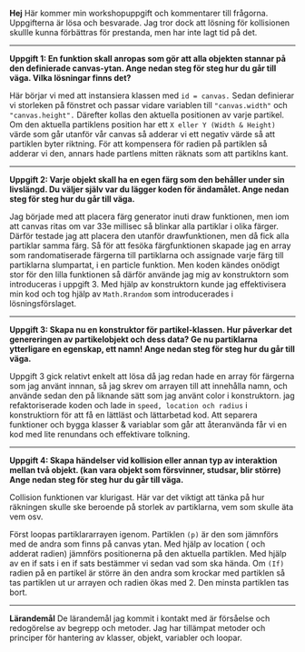 **Hej**
Här kommer min workshopuppgift och kommentarer till frågorna. Uppgifterna är lösa och besvarade. Jag tror dock att lösning för kollisionen skullle kunna förbättras för prestanda, men har inte lagt tid på det.

----------


**Uppgift 1: En funktion skall anropas som gör att alla objekten stannar på den definierade canvas-ytan. Ange nedan steg för steg hur du går till väga. Vilka lösningar finns det?**

Här börjar vi med att instansiera klassen med `id = canvas.` 
Sedan definierar vi storleken på fönstret och passar vidare variablen till `"canvas.width"` och `"canvas.height".` 
Därefter kollas den aktuella positionen av varje partikel. 
Om den aktuella partiklens position har ett `X eller Y (Width & Height)` värde som går utanför vår canvas så adderar vi ett negativ värde så att partiklen byter riktning.
För att kompensera för radien på partiklen så adderar vi den, annars hade partlens mitten räknats som att partiklns kant. 


----------


**Uppgift 2: Varje objekt skall ha en egen färg som den behåller under sin livslängd. Du väljer själv var du lägger koden för ändamålet. Ange nedan steg för steg hur du går till väga.**

Jag började med att placera färg generator inuti draw funktionen, men iom att canvas ritas om var 33e millisec så blinkar alla partiklar i olika färger. 
Därför testade jag att placera den utanför drawfunktionen, men då fick alla partiklar samma färg. 
Så för att fesöka färgfunktionen skapade jag en array som randomatiserade färgerna till partiklarna och assignade varje färg till partiklarna slumpartat, 
i en particle funktion. 
Men koden kändes onödigt stor för den lilla funktionen så därför använde jag mig av konstruktorn som introduceras i uppgift 3. Med hjälp av konstruktorn kunde jag effektivisera min kod och tog hjälp av `Math.Rrandom` som introducerades i lösningsförslaget.


----------


**Uppgift 3: Skapa nu en konstruktor för partikel-klassen. Hur påverkar det genereringen av partikelobjekt och dess data? Ge nu partiklarna ytterligare en egenskap, ett namn! Ange nedan steg för steg hur du går till väga.**

Uppgift 3 gick relativt enkelt att lösa då jag redan hade en array för färgerna som jag använt innnan, så jag skrev om arrayen till att innehålla namn, och använde sedan den på liknande sätt som jag använt color i konstruktorn. 
jag refaktoriserade koden och lade in `speed, location och radius` i konstruktiorn för att få en lättläst och lättarbetad kod. Att separera funktioner och bygga klasser & variablar som går att återanvända får vi en kod med lite renundans och effektivare tolkning. 


----------


**Uppgift 4: Skapa händelser vid kollision eller annan typ av interaktion mellan två objekt. (kan vara objekt som försvinner, studsar, blir större) Ange nedan steg för steg hur du går till väga.**

Collision funktionen var klurigast. Här var det viktigt att tänka på hur räkningen skulle ske beroende på storlek av partiklarna, vem som skulle äta vem osv. 

Först loopas partiklararrayen igenom. 
Partiklen `(p)` är den som jämnförs med de andra som finns på canvas ytan.
Med hjälp av location ( och adderat radien) jämnförs positionerna på den aktuella partiklen. Med hjälp av en if sats i en if sats bestämmer vi sedan vad som ska hända.
Om `(If)` radien på en partikel är större än den andra som krockar med partiklen så tas partiklen ut ur arrayen och radien ökas med 2. Den minsta partiklen tas bort. 

---------

**Lärandemål**
De lärandemål jag kommit i kontakt med är försåelse och redogörelse av begrepp och metoder. Jag har tillämpat metoder och principer för hantering av klasser, objekt, variabler och loopar.